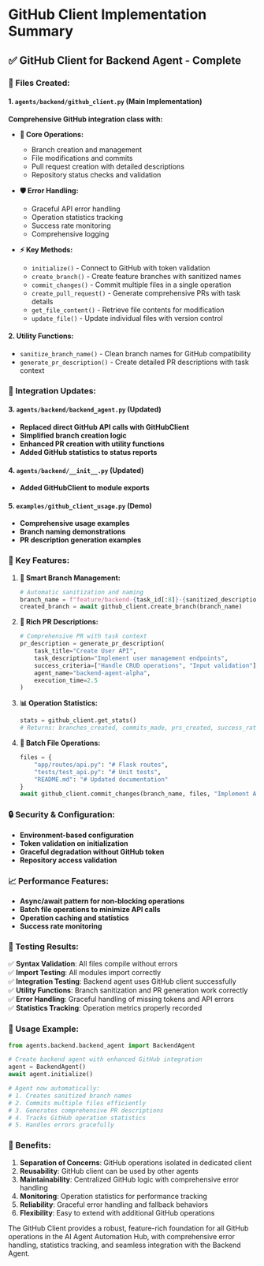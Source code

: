 # GitHub Client Implementation Summary

## ✅ GitHub Client for Backend Agent - Complete

### **📁 Files Created:**

#### 1. `agents/backend/github_client.py` (Main Implementation)
**Comprehensive GitHub integration class with:**

- **🔧 Core Operations:**
  - Branch creation and management
  - File modifications and commits
  - Pull request creation with detailed descriptions
  - Repository status checks and validation

- **🛡️ Error Handling:**
  - Graceful API error handling
  - Operation statistics tracking
  - Success rate monitoring
  - Comprehensive logging

- **⚡ Key Methods:**
  - `initialize()` - Connect to GitHub with token validation
  - `create_branch()` - Create feature branches with sanitized names
  - `commit_changes()` - Commit multiple files in a single operation
  - `create_pull_request()` - Generate comprehensive PRs with task details
  - `get_file_content()` - Retrieve file contents for modification
  - `update_file()` - Update individual files with version control

#### 2. **Utility Functions:**
- `sanitize_branch_name()` - Clean branch names for GitHub compatibility
- `generate_pr_description()` - Create detailed PR descriptions with task context

### **🔗 Integration Updates:**

#### 3. `agents/backend/backend_agent.py` (Updated)
- **Replaced direct GitHub API calls with GitHubClient**
- **Simplified branch creation logic**
- **Enhanced PR creation with utility functions**
- **Added GitHub statistics to status reports**

#### 4. `agents/backend/__init__.py` (Updated)
- **Added GitHubClient to module exports**

#### 5. `examples/github_client_usage.py` (Demo)
- **Comprehensive usage examples**
- **Branch naming demonstrations**
- **PR description generation examples**

### **🎯 Key Features:**

1. **🌿 Smart Branch Management:**
   ```python
   # Automatic sanitization and naming
   branch_name = f"feature/backend-{task_id[:8]}-{sanitized_description}"
   created_branch = await github_client.create_branch(branch_name)
   ```

2. **📝 Rich PR Descriptions:**
   ```python
   # Comprehensive PR with task context
   pr_description = generate_pr_description(
       task_title="Create User API",
       task_description="Implement user management endpoints",
       success_criteria=["Handle CRUD operations", "Input validation"],
       agent_name="backend-agent-alpha",
       execution_time=2.5
   )
   ```

3. **📊 Operation Statistics:**
   ```python
   stats = github_client.get_stats()
   # Returns: branches_created, commits_made, prs_created, success_rate
   ```

4. **🔄 Batch File Operations:**
   ```python
   files = {
       "app/routes/api.py": "# Flask routes",
       "tests/test_api.py": "# Unit tests",
       "README.md": "# Updated documentation"
   }
   await github_client.commit_changes(branch_name, files, "Implement API endpoints")
   ```

### **🔒 Security & Configuration:**

- **Environment-based configuration**
- **Token validation on initialization**
- **Graceful degradation without GitHub token**
- **Repository access validation**

### **📈 Performance Features:**

- **Async/await pattern for non-blocking operations**
- **Batch file operations to minimize API calls**
- **Operation caching and statistics**
- **Success rate monitoring**

### **🧪 Testing Results:**

✅ **Syntax Validation**: All files compile without errors  
✅ **Import Testing**: All modules import correctly  
✅ **Integration Testing**: Backend agent uses GitHub client successfully  
✅ **Utility Functions**: Branch sanitization and PR generation work correctly  
✅ **Error Handling**: Graceful handling of missing tokens and API errors  
✅ **Statistics Tracking**: Operation metrics properly recorded  

### **🚀 Usage Example:**

```python
from agents.backend.backend_agent import BackendAgent

# Create backend agent with enhanced GitHub integration
agent = BackendAgent()
await agent.initialize()

# Agent now automatically:
# 1. Creates sanitized branch names
# 2. Commits multiple files efficiently  
# 3. Generates comprehensive PR descriptions
# 4. Tracks GitHub operation statistics
# 5. Handles errors gracefully
```

### **🎉 Benefits:**

1. **Separation of Concerns**: GitHub operations isolated in dedicated client
2. **Reusability**: GitHub client can be used by other agents
3. **Maintainability**: Centralized GitHub logic with comprehensive error handling
4. **Monitoring**: Operation statistics for performance tracking
5. **Reliability**: Graceful error handling and fallback behaviors
6. **Flexibility**: Easy to extend with additional GitHub operations

The GitHub Client provides a robust, feature-rich foundation for all GitHub operations in the AI Agent Automation Hub, with comprehensive error handling, statistics tracking, and seamless integration with the Backend Agent.